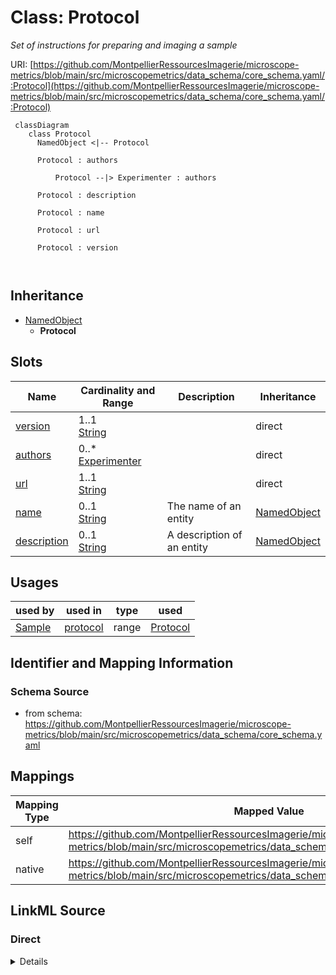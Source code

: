 # Class: Protocol


_Set of instructions for preparing and imaging a sample_





URI: [https://github.com/MontpellierRessourcesImagerie/microscope-metrics/blob/main/src/microscopemetrics/data_schema/core_schema.yaml/:Protocol](https://github.com/MontpellierRessourcesImagerie/microscope-metrics/blob/main/src/microscopemetrics/data_schema/core_schema.yaml/:Protocol)



```mermaid
 classDiagram
    class Protocol
      NamedObject <|-- Protocol
      
      Protocol : authors
        
          Protocol --|> Experimenter : authors
        
      Protocol : description
        
      Protocol : name
        
      Protocol : url
        
      Protocol : version
        
      
```





## Inheritance
* [NamedObject](NamedObject.md)
    * **Protocol**



## Slots

| Name | Cardinality and Range | Description | Inheritance |
| ---  | --- | --- | --- |
| [version](version.md) | 1..1 <br/> [String](String.md) |  | direct |
| [authors](authors.md) | 0..* <br/> [Experimenter](Experimenter.md) |  | direct |
| [url](url.md) | 1..1 <br/> [String](String.md) |  | direct |
| [name](name.md) | 0..1 <br/> [String](String.md) | The name of an entity | [NamedObject](NamedObject.md) |
| [description](description.md) | 0..1 <br/> [String](String.md) | A description of an entity | [NamedObject](NamedObject.md) |





## Usages

| used by | used in | type | used |
| ---  | --- | --- | --- |
| [Sample](Sample.md) | [protocol](protocol.md) | range | [Protocol](Protocol.md) |






## Identifier and Mapping Information







### Schema Source


* from schema: https://github.com/MontpellierRessourcesImagerie/microscope-metrics/blob/main/src/microscopemetrics/data_schema/core_schema.yaml





## Mappings

| Mapping Type | Mapped Value |
| ---  | ---  |
| self | https://github.com/MontpellierRessourcesImagerie/microscope-metrics/blob/main/src/microscopemetrics/data_schema/core_schema.yaml/:Protocol |
| native | https://github.com/MontpellierRessourcesImagerie/microscope-metrics/blob/main/src/microscopemetrics/data_schema/core_schema.yaml/:Protocol |





## LinkML Source

<!-- TODO: investigate https://stackoverflow.com/questions/37606292/how-to-create-tabbed-code-blocks-in-mkdocs-or-sphinx -->

### Direct

<details>
```yaml
name: Protocol
description: Set of instructions for preparing and imaging a sample
from_schema: https://github.com/MontpellierRessourcesImagerie/microscope-metrics/blob/main/src/microscopemetrics/data_schema/core_schema.yaml
is_a: NamedObject
attributes:
  version:
    name: version
    from_schema: https://github.com/MontpellierRessourcesImagerie/microscope-metrics/blob/main/src/microscopemetrics/data_schema/core_schema.yaml
    rank: 1000
    required: true
  authors:
    name: authors
    from_schema: https://github.com/MontpellierRessourcesImagerie/microscope-metrics/blob/main/src/microscopemetrics/data_schema/core_schema.yaml
    rank: 1000
    multivalued: true
    range: Experimenter
    inlined: false
  url:
    name: url
    from_schema: https://github.com/MontpellierRessourcesImagerie/microscope-metrics/blob/main/src/microscopemetrics/data_schema/core_schema.yaml
    rank: 1000
    identifier: true
    range: string
    required: true

```
</details>

### Induced

<details>
```yaml
name: Protocol
description: Set of instructions for preparing and imaging a sample
from_schema: https://github.com/MontpellierRessourcesImagerie/microscope-metrics/blob/main/src/microscopemetrics/data_schema/core_schema.yaml
is_a: NamedObject
attributes:
  version:
    name: version
    from_schema: https://github.com/MontpellierRessourcesImagerie/microscope-metrics/blob/main/src/microscopemetrics/data_schema/core_schema.yaml
    rank: 1000
    alias: version
    owner: Protocol
    domain_of:
    - Protocol
    range: string
    required: true
  authors:
    name: authors
    from_schema: https://github.com/MontpellierRessourcesImagerie/microscope-metrics/blob/main/src/microscopemetrics/data_schema/core_schema.yaml
    rank: 1000
    multivalued: true
    alias: authors
    owner: Protocol
    domain_of:
    - Protocol
    range: Experimenter
    inlined: false
  url:
    name: url
    from_schema: https://github.com/MontpellierRessourcesImagerie/microscope-metrics/blob/main/src/microscopemetrics/data_schema/core_schema.yaml
    rank: 1000
    identifier: true
    alias: url
    owner: Protocol
    domain_of:
    - Protocol
    range: string
    required: true
  name:
    name: name
    description: The name of an entity
    from_schema: https://github.com/MontpellierRessourcesImagerie/microscope-metrics/blob/main/src/microscopemetrics/data_schema/core_schema.yaml
    rank: 1000
    multivalued: false
    alias: name
    owner: Protocol
    domain_of:
    - NamedObject
    - Experimenter
    - Column
    range: string
    required: false
  description:
    name: description
    description: A description of an entity
    from_schema: https://github.com/MontpellierRessourcesImagerie/microscope-metrics/blob/main/src/microscopemetrics/data_schema/core_schema.yaml
    rank: 1000
    multivalued: false
    alias: description
    owner: Protocol
    domain_of:
    - NamedObject
    - ROI
    - Tag
    range: string

```
</details>